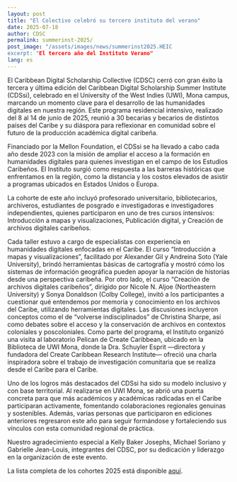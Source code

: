 ```yaml
---
layout: post
title: "El Colectivo celebró su tercero instituto del verano"
date: 2025-07-18
author: CDSC
permalink: summerinst-2025/
post_image: "/assets/images/news/summerinst2025.HEIC
excerpt: "El tercero año del Instituto Verano"
lang: es
---
```


El Caribbean Digital Scholarship Collective (CDSC) cerró con gran éxito la tercera y última edición del Caribbean Digital Scholarship Summer Institute (CDSsi), celebrado en el University of the West Indies (UWI), Mona campus, marcando un momento clave para el desarrollo de las humanidades digitales en nuestra región.
Este programa residencial intensivo, realizado del 8 al 14 de junio de 2025, reunió a 30 becarias y becarios de distintos países del Caribe y su diáspora para reflexionar en comunidad sobre el futuro de la producción académica digital caribeña.

Financiado por la Mellon Foundation, el CDSsi se ha llevado a cabo cada año desde 2023 con la misión de ampliar el acceso a la formación en humanidades digitales para quienes investigan en el campo de los Estudios Caribeños. El Instituto surgió como respuesta a las barreras históricas que enfrentamos en la región, como la distancia y los costos elevados de asistir a programas ubicados en Estados Unidos o Europa.

La cohorte de este año incluyó profesorado universitario, bibliotecarios, archiveros, estudiantes de posgrado e investigadoras e investigadores independientes, quienes participaron en uno de tres cursos intensivos: Introducción a mapas y visualizaciones, Publicación digital, y Creación de archivos digitales caribeños.

Cada taller estuvo a cargo de especialistas con experiencia en humanidades digitales enfocadas en el Caribe. El curso “Introducción a mapas y visualizaciones”, facilitado por Alexander Gil y Andreina Soto (Yale University), brindó herramientas básicas de cartografía y mostró cómo los sistemas de información geográfica pueden apoyar la narración de historias desde una perspectiva caribeña. Por otro lado, el curso “Creación de archivos digitales caribeños”, dirigido por Nicole N. Aljoe (Northeastern University) y Sonya Donaldson (Colby College), invitó a los participantes a cuestionar qué entendemos por memoria y conocimiento en los archivos del Caribe, utilizando herramientas digitales. Las discusiones incluyeron conceptos como el de “volverse indisciplinados” de Christina Sharpe, así como debates sobre el acceso y la conservación de archivos en contextos coloniales y poscoloniales.
Como parte del programa, el Instituto organizó una visita al laboratorio Pelican de Create Caribbean, ubicado en la Biblioteca de UWI Mona, donde la Dra. Schuyler Esprit —directora y fundadora del Create Caribbean Research Institute— ofreció una charla inspiradora sobre el trabajo de investigación comunitaria que se realiza desde el Caribe para el Caribe.

Uno de los logros más destacados del CDSsi ha sido su modelo inclusivo y con base territorial. Al realizarse en UWI Mona, se abrió una puerta concreta para que más académicos y académicas radicadas en el Caribe participaran activamente, fomentando colaboraciones regionales genuinas y sostenibles. Además, varias personas que participaron en ediciones anteriores regresaron este año para seguir formándose y fortaleciendo sus vínculos con esta comunidad regional de práctica.

Nuestro agradecimiento especial a Kelly Baker Josephs, Michael Soriano y Gabrielle Jean-Louis, integrantes del CDSC, por su dedicación y liderazgo en la organización de este evento.

La lista completa de los cohortes 2025 está disponible [aquí](https://cdscollective.org/es/summer-school/).
